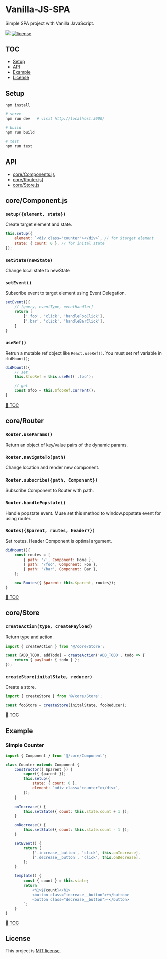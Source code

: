 # Vanilla-JS-SPA

Simple SPA project with Vanilla JavaScript.

<img src="https://img.shields.io/badge/Javascript-000000?style=for-the-badge&logo=Javascript&logoColor=F7DF1E"> [![license](https://img.shields.io/badge/license-MIT-blue.svg?style=for-the-badge)](https://github.com/mugglim/Vanilla-JS-SPA/blob/main/LICENSE)

## TOC

-   [Setup](#setup)
-   [API](#api)
-   [Example](#examples)
-   [License](#license)

## Setup

```bash
npm install

# serve
npm run dev   # visit http://localhost:3000/

# build
npm run build

# test
npm run test

```

## API

-   [core/Components.js](#corecomponentjs)
-   [core/Router.js](#corerouter)]
-   [core/Store.js](#corestore)

## core/Component.js

### `setup({element, state})`

Create target element and state.

```js
this.setup({
    element: `<div class="counter"></div>`, // for $target element
    state: { count: 0 }, // for inital state
});
```

### `setState(newState)`

Change local state to newState

### `setEvent()`

Subscribe event to target element using Event Delegation.

```js
setEvent(){
    // [query, eventType, eventHandler]
    return [
        ['.foo', 'click', 'handleFooClick'],
        ['.bar', 'click', 'handleBarClick'],
    ]
}
```

### `useRef()`

Retrun a mutable ref object like `React.useRef()`. You must set ref variable in `didMount()`;

```js
didMount(){
    // set
    this.$fooRef = this.useRef('.foo');

    // get
    const $foo = this.$fooRef.current();
}
```

[🔼 TOC](#toc)

## core/Router

### `Router.useParams()`

Return an object of key/value pairs of the dynamic params.

### `Router.navigateTo(path)`

Change location and render new component.

### `Router.subscribe({path, Component})`

Subscribe Component to Router with path.

### `Router.handlePopstate()`

Handle popstate event. Muse set this method to window.popstate event for using router.

### `Routes({$parent, routes, Header?})`

Set routes. Header Component is optinal argument.

```js
didMount(){
    const routes = [
        { path: '/', Component: Home },
        { path: '/foo', Component: Foo },
        { path: '/bar', Component: Bar },
    ];

    new Routes({ $parent: this.$parent, routes});
}
```

[🔼 TOC](#toc)

## core/Store

### `createAction(type, createPayload)`

Return type and action.

```js
import { createAction } from '@/core/Store';

const [ADD_TODO, addTodo] = createAction('ADD_TODO', todo => {
    return { payload: { todo } };
});
```

### `createStore(initalState, reducer)`

Create a store.

```js
import { createStore } from '@/core/Store';

const fooStore = createStore(initalState, fooReducer);
```

[🔼 TOC](#toc)

## Example

### Simple Counter

```js
import { Component } from '@/core/Component';

class Counter extends Component {
    constructor({ $parent }) {
        super({ $parent });
        this.setup({
            state: { count: 0 },
            element: `<div class="counter"></div>`,
        });
    }

    onIncrease() {
        this.setState({ count: this.state.count + 1 });
    }

    onDecrease() {
        this.setState({ count: this.state.count - 1 });
    }

    setEvent() {
        return [
            ['.increase__button', 'click', this.onIncrease],
            ['.decrease__button', 'click', this.onDecrease],
        ];
    }

    template() {
        const { count } = this.state;
        return `
            <h1>${count}</h1>
            <button class="increase__button">+</button>
            <button class="decrease__button">-</button>
        `;
    }
}
```

[🔼 TOC](#toc)

## License

This project is [MIT license](./LICENSE).
